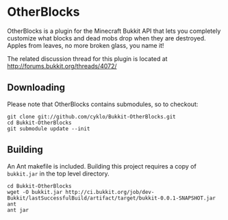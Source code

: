 OtherBlocks
===========

OtherBlocks is a plugin for the Minecraft Bukkit API that lets you completely
customize what blocks and dead mobs drop when they are destroyed. Apples from
leaves, no more broken glass, you name it!

The related discussion thread for this plugin is located at
<http://forums.bukkit.org/threads/4072/>

Downloading
-----------

Please note that OtherBlocks contains submodules, so to checkout:

    git clone git://github.com/cyklo/Bukkit-OtherBlocks.git
    cd Bukkit-OtherBlocks
    git submodule update --init

Building
--------

An Ant makefile is included. Building this project requires a copy of
`bukkit.jar` in the top level directory.

    cd Bukkit-OtherBlocks
    wget -O bukkit.jar http://ci.bukkit.org/job/dev-Bukkit/lastSuccessfulBuild/artifact/target/bukkit-0.0.1-SNAPSHOT.jar
    ant
    ant jar